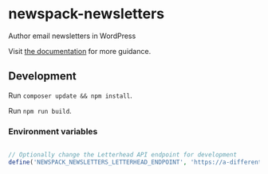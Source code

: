 # newspack-newsletters
Author email newsletters in WordPress

Visit [the documentation](https://help.newspack.com/engagement/newspack-newsletters/) for more guidance.

## Development

Run `composer update && npm install`.

Run `npm run build`.

### Environment variables

```php

// Optionally change the Letterhead API endpoint for development
define('NEWSPACK_NEWSLETTERS_LETTERHEAD_ENDPOINT', 'https://a-different-endpoint.dev');
```
